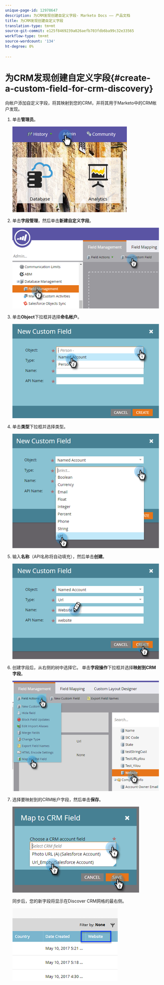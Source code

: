 ```yaml
---
unique-page-id: 12978647
description: 为CRM发现创建自定义字段- Marketo Docs —— 产品文档
title: 为CRM发现创建自定义字段
translation-type: tm+mt
source-git-commit: e125f8469239a026aefb703fdb6ba99c32e33565
workflow-type: tm+mt
source-wordcount: '134'
ht-degree: 0%

---
```



# 为CRM发现创建自定义字段{#create-a-custom-field-for-crm-discovery}

向帐户添加自定义字段，将其映射到您的CRM，并将其用于Marketo中的CRM帐户发现。

1. 单击&#x200B;**管理员**。

   ![](assets/admin.png)

1. 单击&#x200B;**字段管理**，然后单击&#x200B;**新建自定义字段**。

   ![](assets/two-4.png)

1. 单击&#x200B;**Object**&#x200B;下拉框并选择&#x200B;**命名帐户**。

   ![](assets/three-3.png)

1. 单击&#x200B;**类型**&#x200B;下拉框并选择类型。

   ![](assets/four-3.png)

1. 输入&#x200B;**名称**（API名称将自动填充），然后单击&#x200B;**创建**。

   ![](assets/five-3.png)

1. 创建字段后，从右侧的树中选择它。 单击&#x200B;**字段操作**&#x200B;下拉框并选择&#x200B;**映射到CRM字段**。

   ![](assets/six-2.png)

1. 选择要映射到的CRM帐户字段，然后单击&#x200B;**保存**。

   ![](assets/seven-1.png)

   同步后，您的新字段将显示在Discover CRM网格的最右侧。

   ![](assets/eight.png)
